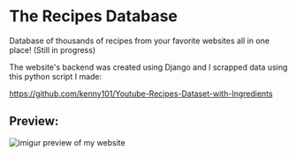 # The Recipes Database
Database of thousands of recipes from your favorite websites all in one place! (Still in progress)

The website's backend was created using Django and I scrapped data using this python script I made: 

https://github.com/kenny101/Youtube-Recipes-Dataset-with-Ingredients

## Preview:
![imigur preview of my website](https://imgur.com/a/1b3148i)

